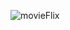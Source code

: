 ![movieFlix](https://github.com/synarda/Movie-App/assets/67860630/f7f11cd0-9b06-4943-86cd-56ba775a4743)
